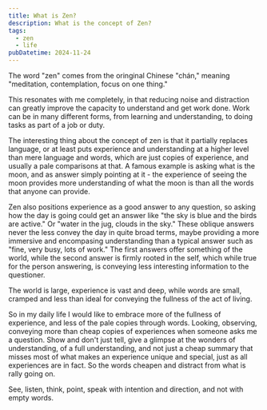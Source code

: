 ```yaml
---
title: What is Zen?
description: What is the concept of Zen?
tags:
  - zen
  - life
pubDatetime: 2024-11-24
---
```


The word "zen" comes from the oringinal Chinese "chán," meaning "meditation,
contemplation, focus on one thing."

This resonates with me completely, in that reducing noise and distraction
can greatly improve the capacity to understand and get work done. Work can be in
many different forms, from learning and understanding, to doing tasks as part of
a job or duty.

The interesting thing about the concept of zen is that it partially replaces language, or at
least puts experience and understanding at a higher level than mere language and
words, which are just copies of experience, and usually a pale comparisons at
that. A famous example is asking what is the moon, and as answer simply pointing
at it - the experience of seeing the moon provides more understanding of what
the moon is than all the words that anyone can provide.

Zen also positions experience as a good answer to any question, so asking how
the day is going could get an answer like "the sky is blue and the birds are
active." Or "water in the jug, clouds in the sky." These oblique answers never
the less convey the day in quite broad terms, maybe providing a more immersive
and encompasing understanding than a typical answer such as "fine, very busy,
lots of work." The first answers offer something of the world, while the second
answer is firmly rooted in the self, which while true for the person answering,
is conveying less interesting information to the questioner.

The world is large, experience is vast and deep, while words are small, cramped and less than
ideal for conveying the fullness of the act of living.

So in my daily life I would like to embrace more of the fullness of experience,
and less of the pale copies through words. Looking, observing, conveying more
than cheap copies of experiences when someone asks me a question. Show and don't
just tell, give a glimpse at the wonders of understanding, of a full
understanding, and not just a cheap summary that misses most of what makes an
experience unique and special, just as all experiences are in fact. So the words
cheapen and distract from what is rally going on.

See, listen, think, point, speak with intention and direction, and not with
empty words.